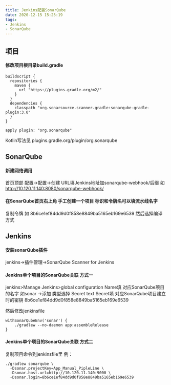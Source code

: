 ```yaml
---
title: Jenkins配置SonarQube
date: 2020-12-15 15:25:19
tags:
- Jenkins
- SonarQube
---
```


## 项目

#### 修改项目根目录build.gradle
```
buildscript {
  repositories {
    maven {
      url "https://plugins.gradle.org/m2/"
    }
  }
  dependencies {
    classpath "org.sonarsource.scanner.gradle:sonarqube-gradle-plugin:3.0"
  }
}

apply plugin: "org.sonarqube"
```
Kotlin写法见 plugins.gradle.org/plugin/org.sonarqube

## SonarQube

#### 新建网络调用
首页顶部 配置->配置->创建
URL填Jenkins地址加sonarqube-webhook/后缀
如 http://10.120.11.140:8080/sonarqube-webhook/

#### 在SonarQube首页右上角 手工创建一个项目 标识和令牌名可以填流水线名字
复制令牌 如 8b6ce1ef84dd9d0f858e8849ba5165eb169e6539 
然后选择编译方式

## Jenkins

#### 安装sonarQube插件
jenkins->插件管理->SonarQube Scanner for Jenkins

#### Jenkins单个项目的SonarQube关联 方式一
jenkins>Manage Jenkins>global configuration
Name填 对应SonarQube项目的名字 如sonar
->添加
类型选择 Secret text
Secret填 对应SonarQube项目建立时的密钥 8b6ce1ef84dd9d0f858e8849ba5165eb169e6539

然后修改jenkinsfile
```
withSonarQubeEnv('sonar') {
	./gradlew --no-daemon app:assembleRelease
}
```

#### Jenkins单个项目的SonarQube关联 方式二
复制项目命令到jenkinsfile里 例：
```
./gradlew sonarqube \
  -Dsonar.projectKey=App_Manual_PipleLine \
  -Dsonar.host.url=http://10.120.11.140:9000 \
  -Dsonar.login=8b6ce1ef84dd9d0f858e8849ba5165eb169e6539
```

























